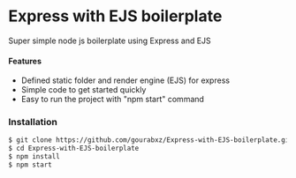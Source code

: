 # Express with EJS boilerplate
Super simple node js boilerplate using Express and EJS
#### Features
  - Defined static folder and render engine (EJS) for express
  - Simple code to get started quickly
  - Easy to run the project with "npm start" command

### Installation
```sh
$ git clone https://github.com/gourabxz/Express-with-EJS-boilerplate.git
$ cd Express-with-EJS-boilerplate
$ npm install
$ npm start
```